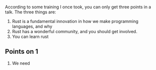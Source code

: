 According to some training I once took, you can only get three points in
a talk. The three things are:

1. Rust is a fundamental innovation in how we make programming languages, and why
2. Rust has a wonderful community, and you should get involved.
3. You can learn rust

## Points on 1

1. We need 